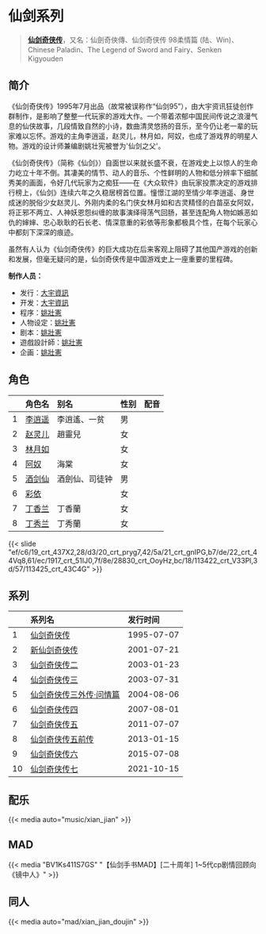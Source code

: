 # 仙剑系列


> <u>**[仙剑奇侠传](https://bgm.tv/subject/40)**</u>，又名：仙劍奇俠傳、仙剑奇侠传 98柔情篇 (陆、Win)、Chinese Paladin、The Legend of Sword and Fairy、Senken Kigyouden

## 简介

《仙剑奇侠传》1995年7月出品（故常被误称作“仙剑95”），由大宇资讯狂徒创作群制作，是影响了整整一代玩家的游戏大作。一个带着浓郁中国民间传说之浪漫气息的仙侠故事，几段情致自然的小诗，数曲清灵悠扬的音乐，至今仍让老一辈的玩家难以忘怀。游戏的主角李逍遥，赵灵儿，林月如，阿奴，也成了游戏界的明星人物。游戏的设计师兼编剧姚壮宪被誉为'仙剑之父'。

《仙剑奇侠传》（简称《仙剑》）自面世以来就长盛不衰，在游戏史上以惊人的生命力屹立十年不倒。其凄美的情节、动人的音乐、个性鲜明的人物和低分辨率下细腻秀美的画面，令好几代玩家为之痴狂——在《大众软件》由玩家投票决定的游戏排行榜上，《仙剑》连续六年之久稳居榜首位置。憧憬江湖的至情少年李逍遥、身世成迷的脱俗少女赵灵儿、外刚内柔的名门侠女林月如和古灵精怪的白苗巫女阿奴，将正邪不两立、人神妖恩怨纠缠的故事演绎得荡气回肠，甚至连配角人物如嫉恶如仇的婶婶、忠心耿耿的石长老、情深意重的彩依等形象都极具个性，在每个玩家心中都刻下深深的痕迹。

虽然有人认为《仙剑奇侠传》的巨大成功在后来客观上阻碍了其他国产游戏的创新和发展，但毫无疑问的是，仙剑奇侠传是中国游戏史上一座重要的里程碑。


**制作人员：**
- 发行：[大宇資訊](https://bgm.tv/person/13094)
- 开发：[大宇資訊](https://bgm.tv/person/13094)
- 程序：[姚壯憲](https://bgm.tv/person/38729)
- 人物设定：[姚壯憲](https://bgm.tv/person/38729)
- 剧本：[姚壯憲](https://bgm.tv/person/38729)
- 遊戲設計師：[姚壯憲](https://bgm.tv/person/38729)
- 企画：[姚壯憲](https://bgm.tv/person/38729)

## 角色

|     |   角色名   |   别名  | 性别 |  配音  |
|:--- |:------  |:----      |:---  |:--   |
| 1 | [李逍遥](https://bgm.tv/character/19) | 李逍遙、一贫 | 男 |  |
| 2 | [赵灵儿](https://bgm.tv/character/20) | 趙靈兒 | 女 |  |
| 3 | [林月如](https://bgm.tv/character/21) |  | 女 |  |
| 4 | [阿奴](https://bgm.tv/character/22) | 海棠 | 女 |  |
| 5 | [酒剑仙](https://bgm.tv/character/1917) | 酒劍仙、司徒钟 | 男 |  |
| 6 | [彩依](https://bgm.tv/character/28830) |  | 女 |  |
| 7 | [丁香兰](https://bgm.tv/character/113422) | 丁香蘭 | 女 |  |
| 8 | [丁秀兰](https://bgm.tv/character/113425) | 丁秀蘭 | 女 |  |

{{< slide "ef/c6/19_crt_437X2,28/d3/20_crt_pryg7,42/5a/21_crt_gnIPG,b7/de/22_crt_44Vq8,61/ec/1917_crt_51IJ0,7f/8e/28830_crt_OoyHz,bc/18/113422_crt_V33Pl,3d/57/113425_crt_43C4G" >}}

## 系列

|     |   系列名   |   发行时间  |
|:---   |:------  |:----      |
| 1 | [仙剑奇侠传](http://bgm.tv/subject/40) | 1995-07-07 |
| 2 | [新仙剑奇侠传](http://bgm.tv/subject/41) | 2001-07-21 |
| 3 | [仙剑奇侠传二](http://bgm.tv/subject/42) | 2003-01-23 |
| 4 | [仙剑奇侠传三](http://bgm.tv/subject/43) | 2003-07-31 |
| 5 | [仙剑奇侠传三外传·问情篇](http://bgm.tv/subject/44) | 2004-08-06 |
| 6 | [仙剑奇侠传四](http://bgm.tv/subject/45) | 2007-08-01 |
| 7 | [仙剑奇侠传五](http://bgm.tv/subject/7564) | 2011-07-07 |
| 8 | [仙剑奇侠传五前传](http://bgm.tv/subject/45315) | 2013-01-15 |
| 9 | [仙剑奇侠传六](http://bgm.tv/subject/119717) | 2015-07-08 |
| 10 | [仙剑奇侠传七](http://bgm.tv/subject/193168) | 2021-10-15 |

## 配乐

{{< media auto="music/xian_jian" >}}

## MAD

{{< media "BV1Ks411S7GS" "【仙剑手书MAD】[二十周年] 1~5代cp剧情回顾向《镜中人》"  >}}

## 同人

{{< media auto="mad/xian_jian_doujin" >}}


